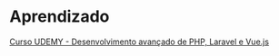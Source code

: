 # Aprendizado
[Curso UDEMY - Desenvolvimento avançado de PHP, Laravel e Vue.js](https://www.udemy.com/course/curso-completo-do-desenvolvedor-laravel/learn/lecture/20945398?start=0#overview)